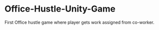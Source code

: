 # Office-Hustle-Unity-Game
First Office hustle game where player gets work assigned from co-worker.
